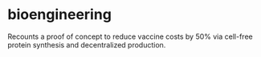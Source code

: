 # bioengineering
Recounts a proof of concept to reduce vaccine costs by 50% via cell-free protein synthesis and decentralized production.
